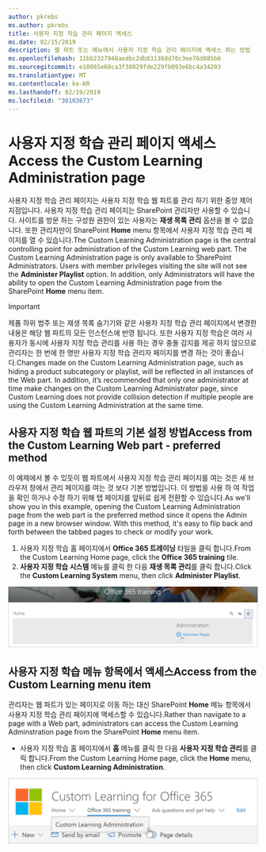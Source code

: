 ```yaml
---
author: pkrebs
ms.author: pkrebs
title: 사용자 지정 학습 관리 페이지 액세스
ms.date: 02/15/2019
description: 웹 파트 또는 메뉴에서 사용자 지정 학습 관리 페이지에 액세스 하는 방법
ms.openlocfilehash: 11bb2327948aedbc2db83138dd70c3ee76d085b6
ms.sourcegitcommit: e10085e60ca3f38029fde229fb093e6bc4a34203
ms.translationtype: MT
ms.contentlocale: ko-KR
ms.lasthandoff: 02/19/2019
ms.locfileid: "30103673"
---
```

# <a name="access-the-custom-learning-administration-page"></a><span data-ttu-id="24c8c-103">사용자 지정 학습 관리 페이지 액세스</span><span class="sxs-lookup"><span data-stu-id="24c8c-103">Access the Custom Learning Administration page</span></span>

<span data-ttu-id="24c8c-p101">사용자 지정 학습 관리 페이지는 사용자 지정 학습 웹 파트를 관리 하기 위한 중앙 제어 지점입니다. 사용자 지정 학습 관리 페이지는 SharePoint 관리자만 사용할 수 있습니다. 사이트를 방문 하는 구성원 권한이 있는 사용자는 **재생 목록 관리** 옵션을 볼 수 없습니다. 또한 관리자만이 SharePoint **Home** menu 항목에서 사용자 지정 학습 관리 페이지를 열 수 있습니다.</span><span class="sxs-lookup"><span data-stu-id="24c8c-p101">The Custom Learning Administration page is the central controlling point for administration of the Custom Learning web part. The Custom Learning Administration page is only available to SharePoint Administrators. Users with member privileges visiting the site will not see the **Administer Playlist** option. In addition, only Administrators will have the ability to open the Custom Learning Administration page from the SharePoint **Home** menu item.</span></span>  

> [!IMPORTANT]
> <span data-ttu-id="24c8c-p102">제품 하위 범주 또는 재생 목록 숨기기와 같은 사용자 지정 학습 관리 페이지에서 변경한 내용은 해당 웹 파트의 모든 인스턴스에 반영 됩니다. 또한 사용자 지정 학습은 여러 사용자가 동시에 사용자 지정 학습 관리를 사용 하는 경우 충돌 감지를 제공 하지 않으므로 관리자는 한 번에 한 명만 사용자 지정 학습 관리자 페이지를 변경 하는 것이 좋습니다.</span><span class="sxs-lookup"><span data-stu-id="24c8c-p102">Changes made on the Custom Learning Administration page, such as hiding a product subcategory or playlist, will be reflected in all instances of the Web part. In addition, it’s recommended that only one administrator at time make changes on the Custom Learning Administrator page, since Custom Learning does not provide collision detection if multiple people are using the Custom Learning Administration at the same time.</span></span>  

## <a name="access-from-the-custom-learning-web-part---preferred-method"></a><span data-ttu-id="24c8c-110">사용자 지정 학습 웹 파트의 기본 설정 방법</span><span class="sxs-lookup"><span data-stu-id="24c8c-110">Access from the Custom Learning Web part - preferred method</span></span>
<span data-ttu-id="24c8c-p103">이 예제에서 볼 수 있듯이 웹 파트에서 사용자 지정 학습 관리 페이지를 여는 것은 새 브라우저 창에서 관리 페이지를 여는 것 보다 기본 방법입니다. 이 방법을 사용 하 여 작업을 확인 하거나 수정 하기 위해 탭 페이지를 앞뒤로 쉽게 전환할 수 있습니다.</span><span class="sxs-lookup"><span data-stu-id="24c8c-p103">As we'll show you in this example, opening the Custom Learning Administration page from the web part is the preferred method since it opens the Admin page in a new browser window. With this method, it's easy to flip back and forth between the tabbed pages to check or modify your work.</span></span>  

1. <span data-ttu-id="24c8c-113">사용자 지정 학습 홈 페이지에서 **Office 365 트레이닝** 타일을 클릭 합니다.</span><span class="sxs-lookup"><span data-stu-id="24c8c-113">From the Custom Learning Home page, click the **Office 365 training** tile.</span></span>
2. <span data-ttu-id="24c8c-114">**사용자 지정 학습 시스템** 메뉴를 클릭 한 다음 **재생 목록 관리**를 클릭 합니다.</span><span class="sxs-lookup"><span data-stu-id="24c8c-114">Click the **Custom Learning System** menu, then click **Administer Playlist**.</span></span> 

![cg-adminaccbtn-.png](media/cg-adminaccbtn.png)

## <a name="access-from-the-custom-learning-menu-item"></a><span data-ttu-id="24c8c-116">사용자 지정 학습 메뉴 항목에서 액세스</span><span class="sxs-lookup"><span data-stu-id="24c8c-116">Access from the Custom Learning menu item</span></span>
<span data-ttu-id="24c8c-117">관리자는 웹 파트가 있는 페이지로 이동 하는 대신 SharePoint **Home** 메뉴 항목에서 사용자 지정 학습 관리 페이지에 액세스할 수 있습니다.</span><span class="sxs-lookup"><span data-stu-id="24c8c-117">Rather than navigate to a page with a Web part, administrators can access the Custom Learning Adminstration page from the SharePoint **Home** menu item.</span></span> 

- <span data-ttu-id="24c8c-118">사용자 지정 학습 홈 페이지에서 **홈** 메뉴를 클릭 한 다음 **사용자 지정 학습 관리**를 클릭 합니다.</span><span class="sxs-lookup"><span data-stu-id="24c8c-118">From the Custom Learning Home page, click the **Home** menu, then click **Custom Learning Administration**.</span></span>

![cg-adminaccmenu-.png](media/cg-adminaccmenu.png)